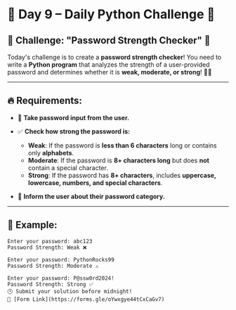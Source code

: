 # 📢 Day 9 – Daily Python Challenge 🐍  
## 🚀 Challenge: "Password Strength Checker" 🔐  

Today's challenge is to create a **password strength checker**! You need to write a **Python program** that analyzes the strength of a user-provided password and determines whether it is **weak, moderate, or strong**! 💪🔑  

---

## 🔥 Requirements:  

- 📝 **Take password input from the user.**  
- ✅ **Check how strong the password is:**  

  - **Weak**: If the password is **less than 6 characters** long or contains only **alphabets**.  
  - **Moderate**: If the password is **8+ characters long** but does **not** contain a special character.  
  - **Strong**: If the password has **8+ characters**, includes **uppercase, lowercase, numbers, and special characters**.  

- 📢 **Inform the user about their password category.**  

---

## 📌 Example:  

```plaintext
Enter your password: abc123  
Password Strength: Weak ❌  

Enter your password: PythonRocks99  
Password Strength: Moderate ⚠  

Enter your password: P@ssw0rd2024!  
Password Strength: Strong ✅  
🕒 Submit your solution before midnight!
📌 [Form Link](https://forms.gle/oYwxgye44tCxCaGv7)